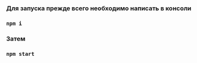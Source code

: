  ### Для запуска прежде всего необходимо написать в консоли 
 ### `npm i`

 ### Затем 
 ### `npm start`




